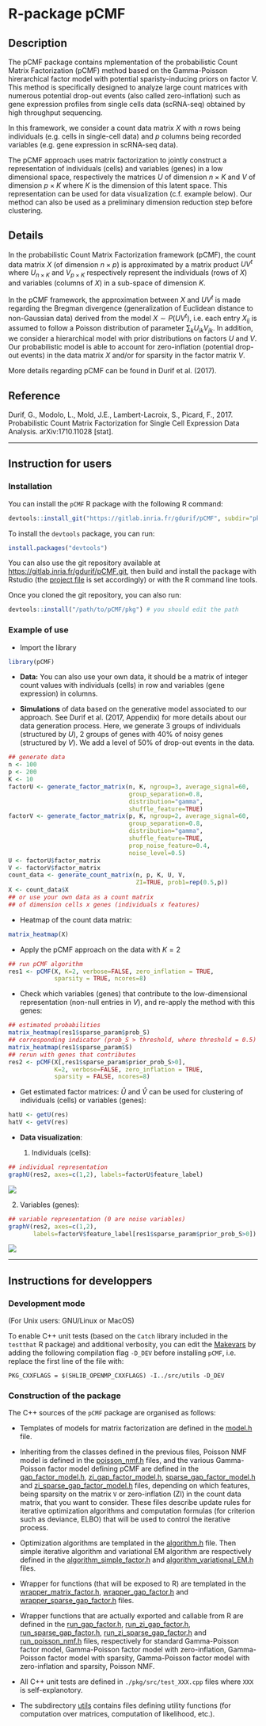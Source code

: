 # R-package pCMF

## Description

The pCMF package contains mplementation of the probabilistic Count 
Matrix Factorization (pCMF) method based on the Gamma-Poisson hirerarchical 
factor model with potential sparisty-inducing priors on factor V. This method
is specifically designed to analyze large count matrices with numerous 
potential drop-out events (also called zero-inflation) such as gene expression
profiles from single cells data (scRNA-seq) obtained by high throughput
sequencing.

In this framework, we consider a count data matrix $`X`$ with $`n`$ rows being 
individuals (e.g. cells in single-cell data) and $`p`$ columns being recorded
variables (e.g. gene expression in scRNA-seq data).

The pCMF approach uses matrix factorization to jointly construct a 
representation of individuals (cells) and variables (genes) in a low 
dimensional space, respectively the matrices $`U`$ of dimension $`n \times K`$ 
and $`V`$ of dimension $`p \times K`$ where $`K`$ is the dimension of this 
latent space. This representation can be used for data visualization 
(c.f. example below). Our method can also be used as a preliminary dimension 
reduction step before clustering.

## Details

In the probabilistic Count Matrix Factorization framework (pCMF), the count 
data matrix $`X`$ (of dimension $`n \times p`$) is approximated by a matrix 
product $`U V^t`$ where $`U_{n\times K}`$ and $`V_{p\times K}`$ respectively 
represent the individuals (rows of $`X`$) and variables (columns of $`X`$)
in a sub-space of dimension $`K`$.

In the pCMF framework, the approximation between $`X`$ and $`U V^t`$ is made 
regarding the Bregman divergence (generalization of Euclidean distance to 
non-Gaussian data) derived from the model $`X \sim P(U V^t)`$, i.e. each 
entry $`X_{ij}`$ is assumed to follow a Poisson distribution of 
parameter $`\sum_k U_{ik} V_{jk}`$. In addition, we consider a hierarchical 
model with prior distributions on factors $`U`$ and $`V`$. Our probabilistic 
model is able to account for zero-inflation (potential drop-out events) in 
the data matrix $`X`$ and/or for sparsity in the factor matrix $`V`$.

More details regarding pCMF can be found in Durif et al. (2017).

## Reference

Durif, G., Modolo, L., Mold, J.E., Lambert-Lacroix, S., Picard, F., 2017. 
Probabilistic Count Matrix Factorization for Single Cell Expression Data 
Analysis. arXiv:1710.11028 [stat].


---

## Instruction for users

### Installation

You can install the `pCMF` R package with the following R command:

```R
devtools::install_git("https://gitlab.inria.fr/gdurif/pCMF", subdir="pkg")
```

To install the `devtools` package, you can run:

```R
install.packages("devtools")
```

You can also use the git repository available at <https://gitlab.inria.fr/gdurif/pCMF.git>, 
then build and install the package with Rstudio (the [project file](./pCMF.Rproj) 
is set accordingly) or with the R command line tools.

Once you cloned the git repository, you can also run:

```R
devtools::install("/path/to/pCMF/pkg") # you should edit the path
```

### Example of use

* Import the library

```R
library(pCMF)
```

* **Data:** You can also use your own data, it should be a matrix of integer count 
  values with individuals (cells) in row and variables (gene 
  expression) in columns.

* **Simulations** of data based on the generative model associated to our 
  approach. See Durif et al. (2017, Appendix) for more details about our 
  data generation process. Here, we generate 3 groups of individuals 
  (structured by $`U`$), 2 groups of genes with 40% of noisy genes 
  (structured by $`V`$). We add a level of 50% of drop-out events in the data.
  

```R
## generate data
n <- 100
p <- 200
K <- 10
factorU <- generate_factor_matrix(n, K, ngroup=3, average_signal=60,
                                  group_separation=0.8,
                                  distribution="gamma",
                                  shuffle_feature=TRUE)
factorV <- generate_factor_matrix(p, K, ngroup=2, average_signal=60,
                                  group_separation=0.8,
                                  distribution="gamma",
                                  shuffle_feature=TRUE,
                                  prop_noise_feature=0.4,
                                  noise_level=0.5)
U <- factorU$factor_matrix
V <- factorV$factor_matrix
count_data <- generate_count_matrix(n, p, K, U, V,
                                    ZI=TRUE, prob1=rep(0.5,p))
X <- count_data$X
## or use your own data as a count matrix
## of dimension cells x genes (individuals x features)
```

* Heatmap of the count data matrix:

```R
matrix_heatmap(X)
```

* Apply the pCMF approach on the data with $`K=2`$

```R
## run pCMF algorithm
res1 <- pCMF(X, K=2, verbose=FALSE, zero_inflation = TRUE, 
             sparsity = TRUE, ncores=8)
```

* Check which variables (genes) that contribute to the low-dimensional 
  representation (non-null entries in $`V`$), and re-apply the method with this 
  genes:

```R
## estimated probabilities
matrix_heatmap(res1$sparse_param$prob_S)
## corresponding indicator (prob_S > threshold, where threshold = 0.5)
matrix_heatmap(res1$sparse_param$S)
## rerun with genes that contributes
res2 <- pCMF(X[,res1$sparse_param$prior_prob_S>0],
             K=2, verbose=FALSE, zero_inflation = TRUE, 
             sparsity = FALSE, ncores=8)
```

* Get estimated factor matrices: $`\hat{U}`$ and $`\hat{V}`$ can be used for 
  clustering of individuals (cells) or variables (genes):

```R
hatU <- getU(res)
hatV <- getV(res)
```

* **Data visualization**:

  1. Individuals (cells):

```R
## individual representation 
graphU(res2, axes=c(1,2), labels=factorU$feature_label)
```

![](./figs/individuals.png)

  2. Variables (genes):

```R
## variable representation (0 are noise variables)
graphV(res2, axes=c(1,2), 
       labels=factorV$feature_label[res1$sparse_param$prior_prob_S>0])
```

![](./figs/variables.png)


---

## Instructions for developpers

### Development mode

(For Unix users: GNU/Linux or MacOS)

To enable C++ unit tests (based on the `Catch` library included in the 
`testthat` R package) and additional verbosity, you can edit the 
[Makevars](./pkg/src/Makevars) by adding the following compilation flag `-D_DEV`
before installing `pCMF`, i.e. replace the first line of the file with:

```
PKG_CXXFLAGS = $(SHLIB_OPENMP_CXXFLAGS) -I../src/utils -D_DEV
```

### Construction of the package

The C++ sources of the `pCMF` package are organised as follows:

* Templates of models for matrix factorization are defined in the 
  [model.h](./pkg/src/model.h) file.
  
* Inheriting from the classes defined in the previous files, Poisson NMF model
  is defined in the [poisson_nmf.h](./pkg/src/poisson_nmf.h) files, and the 
  various Gamma-Poisson factor model defining pCMF are defined in the 
  [gap_factor_model.h](./pkg/src/gap_factor_model.h), 
  [zi_gap_factor_model.h](./pkg/src/zi_gap_factor_model.h),
  [sparse_gap_factor_model.h](./pkg/src/sparse_gap_factor_model.h) and
  [zi_sparse_gap_factor_model.h](./pkg/src/zi_sparse_gap_factor_model.h) files,
  depending on which features, being sparsity on the matrix `V` or 
  zero-inflation (ZI) in the count data matrix, that you want to consider.
  These files describe update rules for iterative optimization algorithms and 
  computation formulas (for criterion such as deviance, ELBO) that will be used 
  to control the iterative process.
  
* Optimization algorithms are templated in the 
  [algorithm.h](./pkg/src/algorithm.h) file. Then simple iterative algorithm 
  and variational EM algorithm are respectively defined in the 
  [algorithm_simple_factor.h](./pkg/src/algorithm_simple_factor.h) and 
  [algorithm_variational_EM.h](./pkg/src/algorithm_variational_EM) files.
  
* Wrapper for functions (that will be exposed to R) are templated in the 
  [wrapper_matrix_factor.h](./pkg/src/wrapper_matrix_factor.h),
  [wrapper_gap_factor.h](./pkg/src/wrapper_gap_factor.h) and
  [wrapper_sparse_gap_factor.h](./pkg/src/wrapper_sparse_gap_factor.h) files.

* Wrapper functions that are actually exported and callable from R are defined 
  in the [run_gap_factor.h](./pkg/src/run_gap_factor.h),
  [run_zi_gap_factor.h](./pkg/src/run_zi_gap_factor.h),
  [run_sparse_gap_factor.h](./pkg/src/run_sparse_gap_factor.h),
  [run_zi_sparse_gap_factor.h](./pkg/src/run_zi_sparse_gap_factor.h) and 
  [run_poisson_nmf.h](./pkg/src/run_poisson_nmf.h) files, respectively for 
  standard Gamma-Poisson factor model, Gamma-Poisson factor model with 
  zero-inflation, Gamma-Poisson factor model with sparsity, Gamma-Poisson 
  factor model with zero-inflation and sparsity, Poisson NMF.

* All C++ unit tests are defined in `./pkg/src/test_XXX.cpp` files where `XXX` 
  is self-explanotory.
  
* The subdirectory [utils](./pkg/src/utils) contains files defining utility 
  functions (for computation over matrices, computation of likelihood, etc.).



